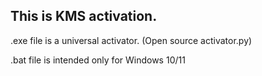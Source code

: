## This is KMS activation.

.exe file is a universal activator.
(Open source activator.py)

.bat file is intended only for Windows 10/11
